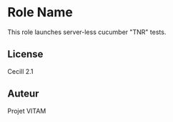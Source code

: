 Role Name
=========

This role launches server-less cucumber "TNR" tests.


License
-------

Cecill 2.1

Auteur
------

Projet VITAM
